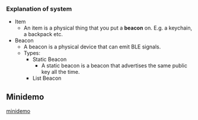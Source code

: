 
### Explanation of system

- Item
    - An item is a physical thing that you put a <b>beacon</b> on. E.g. a keychain, a backpack etc.
- Beacon
    - A beacon is a physical device that can emit BLE signals. 
    - Types:
        - Static Beacon
            - A static beacon is a beacon that advertises the same public key all the time.
        - List Beacon


## Minidemo
[minidemo](./minidemo.md)